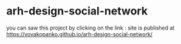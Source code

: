 # arh-design-social-network
you can saw this project by clicking on the link : site is published at https://vovakopanko.github.io/arh-design-social-network/
